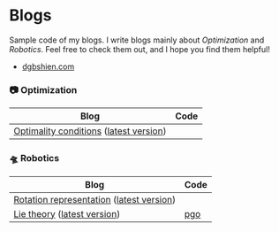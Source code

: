 # Blogs
Sample code of my blogs. I write blogs mainly about *Optimization* and *Robotics*. Feel free to check them out, and I hope you find them helpful!

- [dgbshien.com](https://dgbshien.com/)

### :camera: Optimization
| Blog | Code |
| - | - |
| [Optimality conditions](https://dgbshien.com/docs/blogs/optimality-conditions.pdf) ([latest version](https://github.com/doggydoggy0101/doggydoggy0101.github.io/blob/develop/docs/blogs/optimality-conditions.pdf)) | |

### :flying_saucer: Robotics
| Blog | Code |
| - | - |
| [Rotation representation](https://dgbshien.com/docs/blogs/rotation-representation.pdf) ([latest version](https://github.com/doggydoggy0101/doggydoggy0101.github.io/blob/develop/docs/blogs/rotation-representation.pdf)) | |
| [Lie theory](https://dgbshien.com/docs/blogs/lie-theory.pdf) ([latest version](https://github.com/doggydoggy0101/doggydoggy0101.github.io/blob/develop/docs/blogs/lie-theory.pdf)) | [pgo](pgo/) |